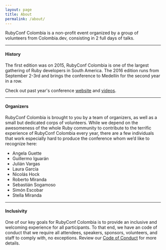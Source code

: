 ```yaml
---
layout: page
title: About
permalink: /about/
---
```


RubyConf Colombia is a non-profit event organized by a group of volunteers from
Colombia.dev, consisting in 2 full days of talks.

* * *

#### History
The first edition was on 2015, RubyConf Colombia is one of the largest gathering
of Ruby developers in South America. The 2016 edition runs from September 2-3rd
and brings the conference to Medellín for the second year in a row.

Check out past year's conference [website](http://2015.rubyconf.co/) and [
videos](https://www.youtube.com/watch?v=1VDjHBRK9Eo&list=PLq_08z5fuQgFP64HqrRWd3RWUKmPFMdo6).

* * *

#### Organizers
RubyConf Colombia is brought to you by a team of organizers, as well as a small
but dedicated corps of volunteers. While we depend on the awesomeness of the
whole Ruby community to contribute to the terrific experience of RubyConf
Colombia every year, there are a few individuals that work especially hard to
produce the conference whom we’d like to recognize here:

* Angela Guette
* Guillermo Iguarán
* Julián Vargas
* Laura García
* Nicolás Hock
* Roberto Miranda
* Sebastián Sogamoso
* Simón Escobar
* Stella Miranda

* * *

#### Inclusivity
One of our key goals for RubyConf Colombia is to provide an inclusive and
welcoming experience for all participants. To that end, we have an code of
conduct that we require all attendees, speakers, sponsors, volunteers, and staff
to comply with, no exceptions. Review our
[Code of Conduct](/code-of-conduct.html) for more details.
